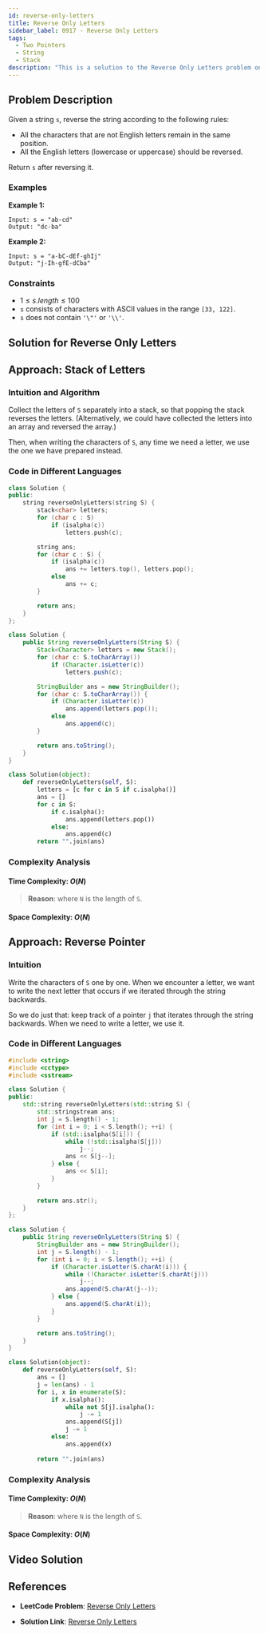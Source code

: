 ```yaml
---
id: reverse-only-letters
title: Reverse Only Letters
sidebar_label: 0917 - Reverse Only Letters
tags:
  - Two Pointers
  - String
  - Stack
description: "This is a solution to the Reverse Only Letters problem on LeetCode."
---
```


## Problem Description

Given a string `s`, reverse the string according to the following rules:

- All the characters that are not English letters remain in the same position.
- All the English letters (lowercase or uppercase) should be reversed.

Return `s` after reversing it.

### Examples

**Example 1:**

```
Input: s = "ab-cd"
Output: "dc-ba"
```
**Example 2:**

```
Input: s = "a-bC-dEf-ghIj"
Output: "j-Ih-gfE-dCba"
```

### Constraints

- $1 \leq s.length \leq 100$
- `s` consists of characters with ASCII values in the range `[33, 122]`.
- `s` does not contain `'\"'` or `'\\'`.

## Solution for Reverse Only Letters

## Approach: Stack of Letters
### Intuition and Algorithm

Collect the letters of `S` separately into a stack, so that popping the stack reverses the letters. (Alternatively, we could have collected the letters into an array and reversed the array.)

Then, when writing the characters of `S`, any time we need a letter, we use the one we have prepared instead.

### Code in Different Languages

<Tabs>
<TabItem value="cpp" label="C++">
  <SolutionAuthor name="@Shreyash3087"/>

```cpp
class Solution {
public:
    string reverseOnlyLetters(string S) {
        stack<char> letters;
        for (char c : S)
            if (isalpha(c))
                letters.push(c);

        string ans;
        for (char c : S) {
            if (isalpha(c))
                ans += letters.top(), letters.pop();
            else
                ans += c;
        }

        return ans;
    }
};

```
</TabItem>
<TabItem value="java" label="Java">
  <SolutionAuthor name="@Shreyash3087"/>

```java
class Solution {
    public String reverseOnlyLetters(String S) {
        Stack<Character> letters = new Stack();
        for (char c: S.toCharArray())
            if (Character.isLetter(c))
                letters.push(c);

        StringBuilder ans = new StringBuilder();
        for (char c: S.toCharArray()) {
            if (Character.isLetter(c))
                ans.append(letters.pop());
            else
                ans.append(c);
        }

        return ans.toString();
    }
}
```

</TabItem>
<TabItem value="python" label="Python">
  <SolutionAuthor name="@Shreyash3087"/>

```python
class Solution(object):
    def reverseOnlyLetters(self, S):
        letters = [c for c in S if c.isalpha()]
        ans = []
        for c in S:
            if c.isalpha():
                ans.append(letters.pop())
            else:
                ans.append(c)
        return "".join(ans)
```
</TabItem>
</Tabs>

### Complexity Analysis

#### Time Complexity: $O(N)$

> **Reason**: where `N` is the length of `S`.

#### Space Complexity: $O(N)$

## Approach: Reverse Pointer
### Intuition

Write the characters of `S` one by one. When we encounter a letter, we want to write the next letter that occurs if we iterated through the string backwards.

So we do just that: keep track of a pointer `j` that iterates through the string backwards. When we need to write a letter, we use it.

### Code in Different Languages

<Tabs>
<TabItem value="cpp" label="C++">
  <SolutionAuthor name="@Shreyash3087"/>

```cpp
#include <string>
#include <cctype>
#include <sstream>

class Solution {
public:
    std::string reverseOnlyLetters(std::string S) {
        std::stringstream ans;
        int j = S.length() - 1;
        for (int i = 0; i < S.length(); ++i) {
            if (std::isalpha(S[i])) {
                while (!std::isalpha(S[j]))
                    j--;
                ans << S[j--];
            } else {
                ans << S[i];
            }
        }

        return ans.str();
    }
};

```
</TabItem>
<TabItem value="java" label="Java">
  <SolutionAuthor name="@Shreyash3087"/>

```java
class Solution {
    public String reverseOnlyLetters(String S) {
        StringBuilder ans = new StringBuilder();
        int j = S.length() - 1;
        for (int i = 0; i < S.length(); ++i) {
            if (Character.isLetter(S.charAt(i))) {
                while (!Character.isLetter(S.charAt(j)))
                    j--;
                ans.append(S.charAt(j--));
            } else {
                ans.append(S.charAt(i));
            }
        }

        return ans.toString();
    }
}
```

</TabItem>
<TabItem value="python" label="Python">
  <SolutionAuthor name="@Shreyash3087"/>

```python
class Solution(object):
    def reverseOnlyLetters(self, S):
        ans = []
        j = len(ans) - 1
        for i, x in enumerate(S):
            if x.isalpha():
                while not S[j].isalpha():
                    j -= 1
                ans.append(S[j])
                j -= 1
            else:
                ans.append(x)
        
        return "".join(ans)
```
</TabItem>
</Tabs>

### Complexity Analysis

#### Time Complexity: $O(N)$

> **Reason**: where `N` is the length of `S`.

#### Space Complexity: $O(N)$

## Video Solution 

<LiteYouTubeEmbed
    id="M2TwbZCpJpw"
    params="autoplay=1&autohide=1&showinfo=0&rel=0"
    title="LeetCode Reverse Only Letters Solution Explained - Java"
    poster="hqdefault"
    webp />

## References

- **LeetCode Problem**: [Reverse Only Letters](https://leetcode.com/problems/reverse-only-letters/description/)

- **Solution Link**: [Reverse Only Letters](https://leetcode.com/problems/reverse-only-letters/solutions/)
